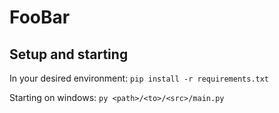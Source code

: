 # FooBar

## Setup and starting

In your desired environment: `pip install -r requirements.txt`

Starting on windows: `py <path>/<to>/<src>/main.py`

